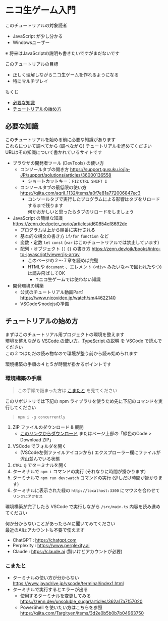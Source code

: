 
# ニコ生ゲーム入門

このチュートリアルの対象読者
* JavaScript が少し分かる
* Windowsユーザー

※ 将来はJavaScriptの説明も書きたいですがまだないです

このチュートリアルの目標
* 正しく理解しながらニコ生ゲームを作れるようになる
* 特にマルチプレイ

もくじ
* [必要な知識](#必要な知識)
* [チュートリアルの始め方](#チュートリアルの始め方)


## 必要な知識
このチュートリアルを始める前に必要な知識があります  
これらについて調べてから (調べながら) チュートリアルを進めてください  
URLはその知識について書かれているサイトです

* ブラウザの開発者ツール (DevTools) の使い方
  * コンソールタブの開き方            https://support.gusuku.io/ja-JP/support/solutions/articles/36000136558
    * ショートカットキー：`F12` `CTRL SHIFT I`
  * コンソールタブの最低限の使い方    https://qiita.com/aqril_1132/items/a0f7e81a772006847ec3
    * コンソールタブで実行したプログラムによる影響はタブをリロードするまで残ります  
      何かおかしいと思ったらタブのリロードをしましょう
* JavaScript の簡単な知識             https://zenn.dev/peter_norio/articles/d60854ef8692de
  * プログラムは上から順番に実行される
  * 基本的な構文の書き方 `if/for` `function` など
  * 変数・定数 `let` `const` (`var` はこのチュートリアルでは禁止しています)
  * 配列・オブジェクト `[]` `{}` の書き方   https://zenn.dev/ojk/books/intro-to-javascript/viewer/js-array
    * このページの２～７章を読めば完璧
    * HTMLや `document` 、エレメント (`<div>` みたいな`<>`で囲われたやつ) は読み飛ばしてOK
      * ↑ニコ生ゲームでは使わない知識
* 開発環境の構築
  * 公式のチュートリアル動画Part1     https://www.nicovideo.jp/watch/sm44622140
  * VSCodeやnodejsの準備


## チュートリアルの始め方
まずはこのチュートリアル用プロジェクトの環境を整えます  
環境を整えながら
[VSCode の使い方](src/!DOC/1.VSCode.ts)、[TypeScript の説明](src/!DOC/2.TypeScript.ts)
を VSCode で読んでください  
この２つはただの読み物なので環境が整う前から読み始められます

環境構築の手順の４と５が時間が掛かるポイントです

### 環境構築の手順
> この手順で詰まった方は [こまたと](#こまたと) を見てください

このリポジトリでは下記の npm ライブラリを使うため先に下記のコマンドを実行してください
> `npm i -g concurrently`

1. ZIP ファイルのダウンロード & 展開
   * [このリンクからダウンロード](https://github.com/mujurin1/nicolive-comeview-extension/archive/refs/heads/main.zip)
     またはページ上部の「緑色のCode > Download ZIP」
2. VSCode でフォルダを開く
   * (VSCode左側ファイルアイコンから) エクスプローラー欄にファイルが沢山並んでいる状態
3. `CTRL @` でターミナルを開く
4. ターミナルで `npm i` コマンドの実行 (それなりに時間が掛かります)
5. ターミナルで `npm run dev:watch` コマンドの実行 (少しだけ時間が掛かります)
6. ターミナルに表示された緑の `http://localhost:3300` にマウスを合わせて `リンクにアクセス`

環境構築が完了したら VSCode で実行しながら `/src/main.ts` 内容を読み進めてください

何か分からないことがあったらAIに聞いてみてください  
最近のAIはアカウントも不要で使えます
* ChatGPT    : https://chatgpt.com
* Perplexity : https://www.perplexity.ai
* Claude     : https://claude.ai (賢いけどアカウントが必要)

### こまたと
* ターミナルの使い方が分からない            https://www.javadrive.jp/vscode/terminal/index1.html
* ターミナルで実行するとエラーが出る
  * 使用するターミナルを変更してみる        https://zenn.dev/unsoluble_sugar/articles/362a17a7f57020
  * PowerShell を使いたい方はこちらを参照   https://qiita.com/Targityen/items/3d2e0b5b0b7b04963750

